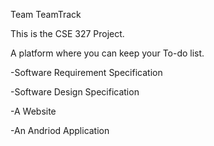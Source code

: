 Team TeamTrack

This is the CSE 327 Project.

A platform where you can keep your To-do list.

-Software Requirement Specification

-Software Design Specification

-A Website

-An Andriod Application